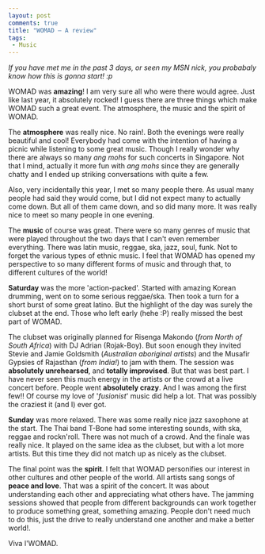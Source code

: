 ```yaml
---
layout: post
comments: true
title: "WOMAD – A review"
tags:
 - Music
---
```


_If you have met me in the past 3 days, or seen my MSN nick, you probabaly know how this is gonna start! :p_

WOMAD was **amazing**! I am very sure all who were there would agree. Just like last year, it absolutely rocked! I guess there are three things which make WOMAD such a great event. The atmosphere, the music and the spirit of WOMAD.

The **atmosphere** was really nice. No rain!. Both the evenings were really beautiful and cool! Everybody had come with the intention of having a picnic while listening to some great music. Though I really wonder why there are always so many _ang mohs_ for such concerts in Singapore. Not that I mind, actually it more fun with _ang mohs_ since they are generally chatty and I ended up striking conversations with quite a few.

Also, very incidentally this year, I met so many people there. As usual many people had said they would come, but I did not expect many to actually come down. But all of them came down, and so did many more. It was really nice to meet so many people in one evening.

The **music** of course was great. There were so many genres of music that were played throughout the two days that I can't even remember everything. There was latin music, reggae, ska, jazz, soul, funk. Not to forget the various types of ethnic music. I feel that WOMAD has opened my perspective to so many different forms of music and through that, to different cultures of the world!

**Saturday** was the more 'action-packed'. Started with amazing Korean drumming, went on to some serious reggae/ska. Then took a turn for a short burst of some great latino. But the highlight of the day was surely the clubset at the end. Those who left early (hehe :P) really missed the best part of WOMAD.

The clubset was originally planned for Risenga Makondo (_from North of South Africa_) with DJ Adrian (Rojak-Boy). But soon enough they invited Stevie and Jamie Goldsmith (_Australian aboriginal artists_) and the Musafir Gypsies of Rajasthan (_from India!_) to jam with them. The session was **absolutely unrehearsed**, and **totally improvised**. But that was best part. I have never seen this much energy in the artists or the crowd at a live concert before. People went **absolutely crazy**. And I was among the first few!! Of course my love of '_fusionist_' music did help a lot. That was possibly the craziest it (and I) ever got.

**Sunday** was more relaxed. There was some really nice jazz saxophone at the start. The Thai band T-Bone had some interesting sounds, with ska, reggae and rockn'roll. There was not much of a crowd. And the finale was really nice. It played on the same idea as the clubset, but with a lot more artists. But this time they did not match up as nicely as the clubset.

The final point was the **spirit**. I felt that WOMAD personifies our interest in other cultures and other people of the world. All artists sang songs of **peace and love**. That was a spirit of the concert. It was about understanding each other and appreciating what others have. The jamming sessions showed that people from different backgrounds can work together to produce something great, something amazing. People don't need much to do this, just the drive to really understand one another and make a better world!.

Viva l'WOMAD.
